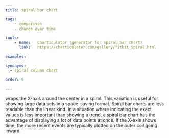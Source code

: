 ```yaml
---
title: spiral bar chart

tags:
    - comparison
    - change over time

tools:
    - name:   Charticulator (generator for spiral bar chart)
      link:   https://charticulator.com/gallery/fitbit_spiral.html

examples:

synonyms:
  - spiral column chart

order: 9

---
```


wraps the X-axis around the center in a spiral. This variation is useful for showing large data sets in a space-saving format. Spiral bar charts are less readable than the linear kind.  In a situation where indicating the exact values is less important than showing a trend, a spiral bar chart has the advantage of displaying a lot of data points at once. If the X-axis shows time, the more recent events are typically plotted on the outer coil going inward.

<!--more-->

